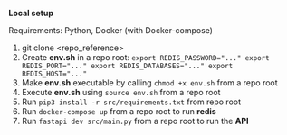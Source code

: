 **Local setup**

Requirements: Python, Docker (with Docker-compose)

1. git clone <repo_reference>
2. Create **env.sh** in a repo root:
   `
   export REDIS_PASSWORD="..."
   export REDIS_PORT="..."
   export REDIS_DATABASES="..."
   export REDIS_HOST="..."
   `
3. Make **env.sh** executable by calling `chmod +x env.sh` from a repo root
4. Execute **env.sh** using `source env.sh` from a repo root
5. Run `pip3 install -r src/requirements.txt` from repo root
6. Run `docker-compose up` from a repo root to run **redis**
7. Run `fastapi dev src/main.py` from a repo root to run the **API**
